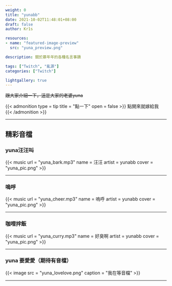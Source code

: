 ```yaml
---
weight: 0
title: "yunabb"
date: 2021-10-02T11:48:01+08:00
draft: false
author: Kr1s

resources:
- name: "featured-image-preview"
  src: "yuna_preview.png"

description: 關於慕年年的各種名言事蹟

tags: ["Twitch", "亂源"]
categories: ["Twitch"]

lightgallery: true
---
```



<!--more-->

~~跟大家介紹一下，這是大家的老婆yuna~~

{{< admonition type = tip title = "點一下" open = false >}}
點開來就嫁給我
{{< /admonition >}}

--- 

## 精彩音檔
### yuna汪汪叫

{{< music url = "yuna_bark.mp3" name = 汪汪  artist = yunabb cover = "yuna_pic.png" >}}

---

### 嗚呼

{{< music url = "yuna_cheer.mp3" name = 嗚呼  artist = yunabb cover = "yuna_pic.png" >}}

---


### 咖哩拌飯

{{< music url = "yuna_curry.mp3" name = 好臭啊  artist = yunabb cover = "yuna_pic.png" >}}

---

### yuna 要愛愛（期待有音檔）

{{< image src = "yuna_lovelove.png" caption = "我在等音檔" >}}

---
